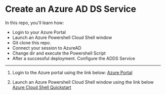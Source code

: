 # Create an Azure AD DS Service

In this repo, you'll learn how:
* Login to your Azure Portal
* Launch an Azure Powershell Cloud Shell window
* Git clone this repo.
* Connect your session to AzureAD
* Change dir and execute the Powershell Script
* After a successful deployment. Configure the ADDS Service

---
1. Login to the Azure portal using the link below:
[Azure Portal](https://portal.azure.com/)


2. Launch an Azure Powershell Cloud Shell window using the link below
[Azure Cloud Shell Quickstart](https://docs.microsoft.com/en-us/azure/cloud-shell/quickstart-powershell)